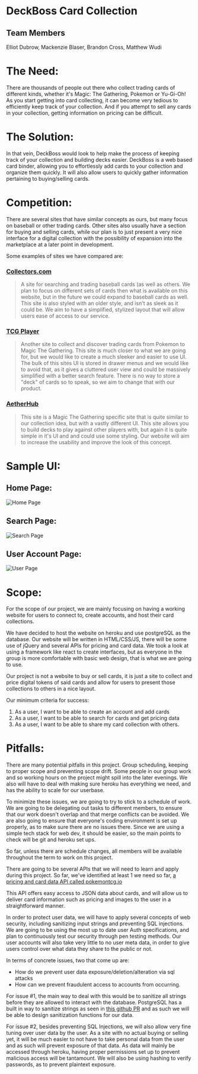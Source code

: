 # **DeckBoss Card Collection**
## Team Members
Elliot Dubrow, Mackenzie Blaser, Brandon Cross, Matthew Wudi

# The Need:
There are thousands of people out there who collect trading cards of different kinds, whether it's Magic: The Gathering, Pokemon or Yu-Gi-Oh! As you start getting into card collecting, it can become very tedious to efficiently keep track of your collection. And if you attempt to sell any cards in your collection, getting information on pricing can be difficult. 

# The Solution:
In that vein, DeckBoss would look to help make the process of keeping track of your collection and building decks easier. DeckBoss is a web based card binder, allowing you to effortlessly add cards to your collection and organize them quickly. It will also allow users to quickly gather information pertaining to buying/selling cards.  

# Competition:

There are several sites that have similar concepts as ours, but many focus on baseball or other trading cards. Other sites also usually have a section for buying and selling cards, while our plan is to just present a very nice interface for a digital collection with the possibility of expansion into the marketplace at a later point in development. 

Some examples of sites we have compared are:

### [Collectors.com](https://www.collectors.com/Shop) 
> A site for searching and trading baseball cards (as well as others. We plan to focus on different sets of cards then what is available on this website, but in the future we could expand to baseball cards as well. This site is also styled with an older style, and isn't as sleek as it could be. We aim to have a simplified, stylized layout that will allow users ease of access to our service.

### [TCG Player](https://www.tcgplayer.com/) 
> Another site to collect and discover trading cards from Pokemon to Magic The Gathering. This site is much closer to what we are going for, but we would like to create a much sleeker and easier to use UI. The bulk of this sites UI is stored in drawer menus and we would like to avoid that, as it gives a cluttered user view and could be massively simplified with a better search feature. There is no way to store a "deck" of cards so to speak, so we aim to change that with our product.


### [AetherHub](https://aetherhub.com/Collection/)
> This site is a Magic The Gathering specific site that is quite similar to our collection idea, but with a vastly different UI. This site allows you to build decks to play against other players with, but again it is quite simple in it's UI and and could use some styling. Our website will aim to increase the usability and improve the look of this concept.


# Sample UI:

## Home Page:
![Home Page](websiteMockupImages/Home-Page.png)

## Search Page:
![Search Page](websiteMockupImages/Search-Page.png)

## User Account Page:
![User Page](websiteMockupImages/User-Page.png)


# Scope:

For the scope of our project, we are mainly focusing on having a working website for users to connect to, create accounts, and host their card collections.

We have decided to host the website on heroku and use postgreSQL as the database. Our website will be written in HTML/CSS/JS, there will be some use of jQuery and several APIs for pricing and card data. We took a look at using a framework like react to create interfaces, but as everyone in the group is more comfortable with basic web design, that is what we are going to use.
	
Our project is not a website to buy or sell cards, it is just a site to collect and price digital tokens of said cards and allow for users to present those collections to others in a nice layout. 
	
Our minimum criteria for success:
	
1. As a user, I want to be able to create an account and add cards
2. As a user, I want to be able to search for cards and get pricing data
3. As a user, I want to be able to share my card collection with others.


# Pitfalls:

There are many potential pitfalls in this project. Group scheduling, keeping to proper scope and preventing scope drift. Some people in our group work and so working hours on the project might spill into the later evenings. We also will have to deal with making sure heroku has everything we need, and has the ability to scale for our userbase.

To minimize these issues, we are going to try to stick to a schedule of work. We are going to be delegating out tasks to different members, to ensure that our work doesn't overlap and that merge conflicts can be avoided. We are also going to ensure that everyone's coding environment is set up properly, as to make sure there are no issues there. Since we are using a simple tech stack for web dev, it should be easier, so the main points to check will be git and heroku set ups.

So far, unless there are schedule changes, all members will be available throughout the term to work on this project.

There are going to be several APIs that we will need to learn and apply during this project. So far, we've identified at least 1 we need so far, [a pricing and card data API called pokemontcg.io](https://pokemontcg.io/)
	
This API offers easy access to JSON data about cards, and will allow us to deliver card information such as pricing and images to the user in a straightforward manner.

In order to protect user data, we will have to apply several concepts of web security, including sanitizing input strings and preventing SQL injections. We are going to be using the most up to date user Auth specifications, and plan to continuously test our security through pen testing methods. Our user accounts will also take very little to no user meta data, in order to give users control over what data they share to the public or not.

In terms of concrete issues, two that come up are:
	
- How do we prevent user data exposure/deletion/alteration via sql attacks
- How can we prevent fraudulent access to accounts from occurring.

For issue #1, the main way to deal with this would be to sanitize all strings before they are allowed to interact with the database. PostgreSQL has a built in way to sanitize strings as seen in [this github PR](https://github.com/dwyl/learn-postgresql/issues/64) and as such we will be able to design sanitization functions for our data.

For issue #2, besides preventing SQL Injections, we will also allow very fine tuning over user data by the user. As a site with no actual buying or selling yet, it will be much easier to not have to take personal data from the user and as such will prevent exposure of that data. As data will mainly be accessed through heroku, having proper permissions set up to prevent malicious access will be tantamount. We will also be using hashing to verify passwords, as to prevent plaintext exposure.
